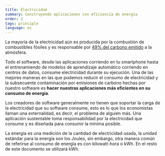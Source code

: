 ```yaml
---
title: Electricidad
summary: Construyendo aplicaciones con eficiencia de energía
order: 2
tags: principle
language: es
---
```


La mayoría de la electricidad aún es producida por la combustión de combustibles fósiles y es responsable por [49% del carbono emitido](https://ourworldindata.org/co2-and-other-greenhouse-gas-emissions#co2-emissions-by-sector) a la atmósfera.

Todo el software, desde las aplicaciones corriendo en tu smartphone hasta el entrenamiendo de modelos de aprendizaje automático corriendo en centros de datos, consume electricidad durante su ejecución. Una de las mejores maneras en las que podemos reducir el consumo de electricidad y la subsecuente contaminación por emisiones de carbono hechas por nuestro software es **hacer nuestras aplicaciones más eficientes en su consumo de energía**.

Los creadores de software generalmente no tienen que soportar la carga de la electricidad que su software consume, esto es lo que los economistas llaman una externalidad, es decir, el problema de alguien más. Una aplicación sustentable toma responsabilidad por la electricidad que consume y es diseñada para consumir la mínima posible.

La energía es una medición de la cantidad de electricidad usada, la unidad estándar para la energía son los Joules, sin embargo, otra manera común de referirse al consumo de energía es con kilowatt-hora o kWh. En el resto de este documento se utilizará kWh.
